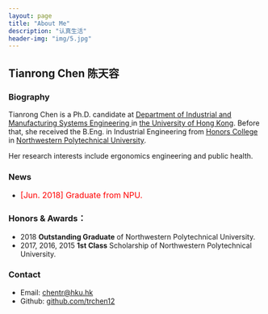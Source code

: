 ```yaml
---
layout: page
title: "About Me"
description: "认真生活"
header-img: "img/5.jpg"
---
```

## Tianrong Chen 陈天容

### Biography
Tianrong Chen is a Ph.D. candidate at [<U> Department of Industrial and Manufacturing Systems Engineering </U>](https://www.imse.hku.hk/) in [the University of Hong Kong](https://www.hku.hk/). Before that, she received the B.Eng. in Industrial Engineering from [<U> Honors College </U>](http://honors.nwpu.edu.cn/) in [Northwestern Polytechnical University](http://www.nwpu.edu.cn/). 

Her research interests include ergonomics engineering and public health.

### News
- <font color="red" size="3"> [Jun. 2018] Graduate from NPU.</font>



### Honors & Awards：
-  2018 **Outstanding Graduate** of Northwestern Polytechnical University.
-  2017, 2016, 2015 **1st Class** Scholarship of Northwestern Polytechnical University.

### Contact

- Email: [chentr@hku.hk](mailto:chentr@hku.hk)  
- Github: [github.com/trchen12](https://github.com/trchen12/)
